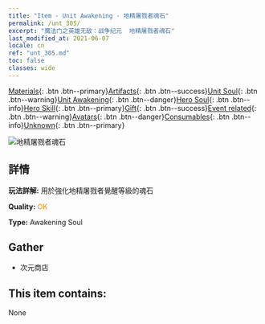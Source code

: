 ```yaml
---
title: "Item - Unit Awakening - 地精屠戮者魂石"
permalink: /unt_305/
excerpt: "魔法门之英雄无敌：战争纪元  地精屠戮者魂石"
last_modified_at: 2021-06-07
locale: cn
ref: "unt_305.md"
toc: false
classes: wide
---
```

 [Materials](/ItemsCN/){: .btn .btn--primary}[Artifacts](/ItemsCN/Artifacts/){: .btn .btn--success}[Unit Soul](/ItemsCN/UnitSoul/){: .btn .btn--warning}[Unit Awakening](/ItemsCN/UnitAwakening/){: .btn .btn--danger}[Hero Soul](/ItemsCN/HeroSoul/){: .btn .btn--info}[Hero Skill](/ItemsCN/HeroSkill/){: .btn .btn--primary}[Gift](/ItemsCN/Gift/){: .btn .btn--success}[Event related](/ItemsCN/Events/){: .btn .btn--warning}[Avatars](/ItemsCN/Avatars/){: .btn .btn--danger}[Consumables](/ItemsCN/Consumables/){: .btn .btn--info}[Unknown](/ItemsCN/Unknown/){: .btn .btn--primary}

 ![地精屠戮者魂石](/images/u/tia_shourenzhanshi.jpg)

## 詳情
 **玩法詳解:** 用於強化地精屠戮者覺醒等級的魂石

 **Quality:** <span style="color: #FF8C00">OK</span>

 **Type:** Awakening Soul

## Gather

*    次元商店 

## This item contains:

  None

